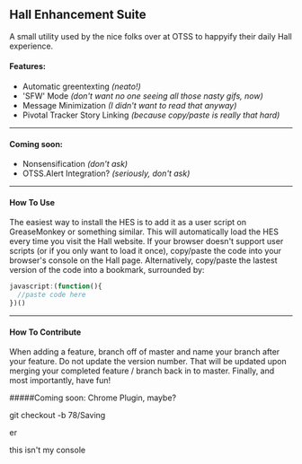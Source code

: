 ## Hall Enhancement Suite

A small utility used by the nice folks over at OTSS to happyify their daily Hall experience.

#### Features:
   - Automatic greentexting _(neato!)_
   - 'SFW' Mode _(don't want no one seeing all those nasty gifs, now)_
   - Message Minimization _(I didn't want to read that anyway)_
   - Pivotal Tracker Story Linking _(because copy/paste is really that hard)_
   
---

#### Coming soon:
   - Nonsensification _(don't ask)_
   - OTSS.Alert Integration? _(seriously, don't ask)_
   
---

#### How To Use

The easiest way to install the HES is to add it as a user script on GreaseMonkey or something similar. This will automatically load the HES every time you visit the Hall website.
If your browser doesn't support user scripts (or if you only want to load it once), copy/paste the code into your browser's console on the Hall page.
Alternatively, copy/paste the lastest version of the code into a bookmark, surrounded by:
```javascript
javascript:(function(){
  //paste code here
})()
```

---

#### How To Contribute

When adding a feature, branch off of master and name your branch after your feature. Do not update the version number. That will be updated upon merging your completed feature / branch back in to master. Finally, and most importantly, have fun!

#####Coming soon: Chrome Plugin, maybe?

git checkout -b 78/Saving

er

this isn't my console
